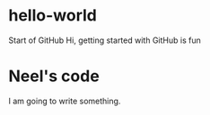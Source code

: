 # hello-world
Start of GitHub
Hi, getting started with GitHub is fun


# Neel's code
I am going to write something.
